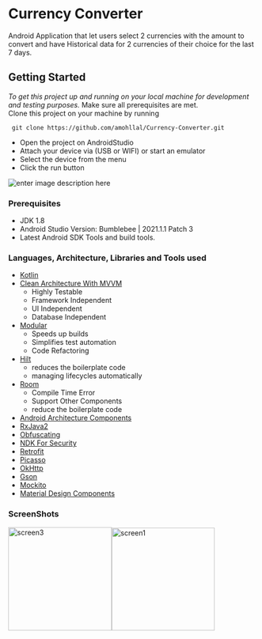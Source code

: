 # Currency Converter

Android Application that let users select 2 currencies with the amount to convert and have Historical data for 2 currencies of their choice for the last 7 days.

## Getting Started

*To get this project up and running on your local machine for development and testing purposes.* Make sure all prerequisites are met.  
Clone this project on your machine by running  

     git clone https://github.com/amohllal/Currency-Converter.git   

- Open the project on AndroidStudio  
- Attach your device via (USB or WIFI) or start an emulator   
- Select the device from the menu   
- Click the run button   

![enter image description here](https://i.ibb.co/Y7zh8b8/running-app.png)

### Prerequisites  
  
-  JDK 1.8
-  Android Studio Version: Bumblebee | 2021.1.1 Patch 3
-  Latest Android SDK Tools and build tools.  

 ### Languages, Architecture, Libraries and Tools used

-   [Kotlin](https://kotlinlang.org/)
- [Clean Architecture With MVVM](https://github.com/android10/Android-CleanArchitecture-Kotlin)
  - Highly Testable
  - Framework Independent
  - UI Independent
  - Database Independent
- [Modular](https://proandroiddev.com/android-components-architecture-in-a-modular-word-7414a0631969)
  - Speeds up builds
  - Simplifies test automation
  - Code Refactoring
- [Hilt](https://dagger.dev/hilt)
  -  reduces the boilerplate code
  -  managing lifecycles automatically
- [Room](https://developer.android.com/topic/libraries/architecture/room.html)
  - Compile Time Error
  - Support Other Components
  - reduce the boilerplate code
-   [Android Architecture Components](https://developer.android.com/topic/libraries/architecture/index.html)
-   [RxJava2](https://github.com/ReactiveX/RxJava/wiki/What's-different-in-2.0)
-   [Obfuscating](https://developer.android.com/studio/build/shrink-code)
-   [NDK For Security](https://www.geeksforgeeks.org/securing-api-keys-using-android-ndk/)
-   [Retrofit](http://square.github.io/retrofit/)
-   [Picasso](https://github.com/square/picasso)
-   [OkHttp](http://square.github.io/okhttp/)
-   [Gson](https://github.com/google/gson)
-   [Mockito](http://site.mockito.org/)
-   [Material Design Components](https://material.io/components?platform=android)

### ScreenShots
<img width="209" alt="screen3" src="https://user-images.githubusercontent.com/40995581/166868118-9a85309b-f844-4ae6-953c-b66e8f9518ef.jpg"><img width="208" alt="screen1" src="https://user-images.githubusercontent.com/40995581/166867583-e2d86ac7-0cf2-45ba-a78b-0c6fc9869cbb.jpg">
